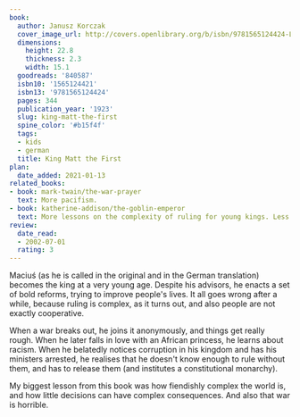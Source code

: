 ```yaml
---
book:
  author: Janusz Korczak
  cover_image_url: http://covers.openlibrary.org/b/isbn/9781565124424-L.jpg
  dimensions:
    height: 22.8
    thickness: 2.3
    width: 15.1
  goodreads: '840587'
  isbn10: '1565124421'
  isbn13: '9781565124424'
  pages: 344
  publication_year: '1923'
  slug: king-matt-the-first
  spine_color: '#b15f4f'
  tags:
  - kids
  - german
  title: King Matt the First
plan:
  date_added: 2021-01-13
related_books:
- book: mark-twain/the-war-prayer
  text: More pacifism.
- book: katherine-addison/the-goblin-emperor
  text: More lessons on the complexity of ruling for young kings. Less bleak, though.
review:
  date_read:
  - 2002-07-01
  rating: 3
---
```


Maciuś (as he is called in the original and in the German translation) becomes the king at a very young age. Despite his
advisors, he enacts a set of bold reforms, trying to improve people's lives. It all goes wrong after a while, because
ruling is complex, as it turns out, and also people are not exactly cooperative.

When a war breaks out, he joins it anonymously, and things get really rough. When he later falls in love with an African
princess, he learns about racism. When he belatedly notices corruption in his kingdom and has his ministers arrested, he
realises that he doesn't know enough to rule without them, and has to release them (and institutes a constitutional
monarchy).

My biggest lesson from this book was how fiendishly complex the world is, and how little decisions can have complex
consequences. And also that war is horrible.
